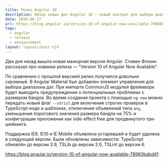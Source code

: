 ```yaml
---
title: Релиз Angular 10
description: Обзор новых фич Angular 10 — новый контрол для выбора диапазона дат, предупреждения при импорте CommonJS-модулей, флаг --strict и другое
date: 2020-06-27
url: https://blog.angular.io/version-10-of-angular-now-available-78960babd41
tags:
  - angular
  - release
  - announcement
layout: layouts/post.njk
---
```

Два дня назад вышла новая мажорная версия Angular. Стивен Флюин рассказал про новинки релиза — "Version 10 of Angular Now Available".

По сравнению с прошлой версией релиз получился довольно скромный. В Angular Material был добавлен элемент управления для выбора диапазона дат. При импорте CommonJS модулей фреймворк будет выводить предупреждение о потенциальных проблемах с размером бандла. Во время создания проекта с помощью `ng new` можно передать новый флаг `--strict` для включения строгих проверок в TypeScript-коде и шаблонах, отключения объявлений типа `any`, уменьшения порогового значения размера бандла на 75% и конфигурации приложения как side-effect free для продвинутого три-шейкинга.

Поддержка IE9, IE10 и IE Mobile объявлена устаревшей и будет удалена в следующей версии. Были обновлены зависимости: TypeScript обновлён до версии 3.9, TSLib до версии 2.0, TSLint до версии 6.

https://blog.angular.io/version-10-of-angular-now-available-78960babd41
